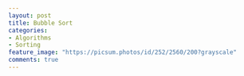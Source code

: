 ```yaml
---
layout: post
title: Bubble Sort
categories:
- Algorithms
- Sorting
feature_image: "https://picsum.photos/id/252/2560/200?grayscale"
comments: true
---
```


<script src="https://gist.github.com/wonmanlee/3c84d79296c4a04e6d69cabe94f2ed0d.js"></script>
